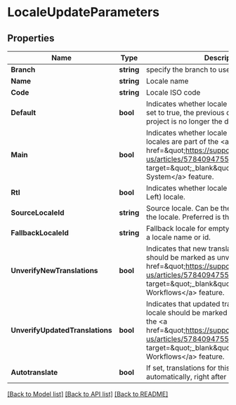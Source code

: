 # LocaleUpdateParameters

## Properties

Name | Type | Description | Notes
------------ | ------------- | ------------- | -------------
**Branch** | **string** | specify the branch to use | [optional] 
**Name** | **string** | Locale name | [optional] 
**Code** | **string** | Locale ISO code | [optional] 
**Default** | **bool** | Indicates whether locale is the default locale. If set to true, the previous default locale the project is no longer the default locale. | [optional] 
**Main** | **bool** | Indicates whether locale is a main locale. Main locales are part of the &lt;a href&#x3D;\&quot;https://support.phrase.com/hc/en-us/articles/5784094755484\&quot; target&#x3D;\&quot;_blank\&quot;&gt;Verification System&lt;/a&gt; feature. | [optional] 
**Rtl** | **bool** | Indicates whether locale is a RTL (Right-to-Left) locale. | [optional] 
**SourceLocaleId** | **string** | Source locale. Can be the name or public id of the locale. Preferred is the public id. | [optional] 
**FallbackLocaleId** | **string** | Fallback locale for empty translations. Can be a locale name or id. | [optional] 
**UnverifyNewTranslations** | **bool** | Indicates that new translations for this locale should be marked as unverified. Part of the &lt;a href&#x3D;\&quot;https://support.phrase.com/hc/en-us/articles/5784094755484\&quot; target&#x3D;\&quot;_blank\&quot;&gt;Advanced Workflows&lt;/a&gt; feature. | [optional] 
**UnverifyUpdatedTranslations** | **bool** | Indicates that updated translations for this locale should be marked as unverified. Part of the &lt;a href&#x3D;\&quot;https://support.phrase.com/hc/en-us/articles/5784094755484\&quot; target&#x3D;\&quot;_blank\&quot;&gt;Advanced Workflows&lt;/a&gt; feature. | [optional] 
**Autotranslate** | **bool** | If set, translations for this locale will be fetched automatically, right after creation. | [optional] 

[[Back to Model list]](../README.md#documentation-for-models) [[Back to API list]](../README.md#documentation-for-api-endpoints) [[Back to README]](../README.md)


